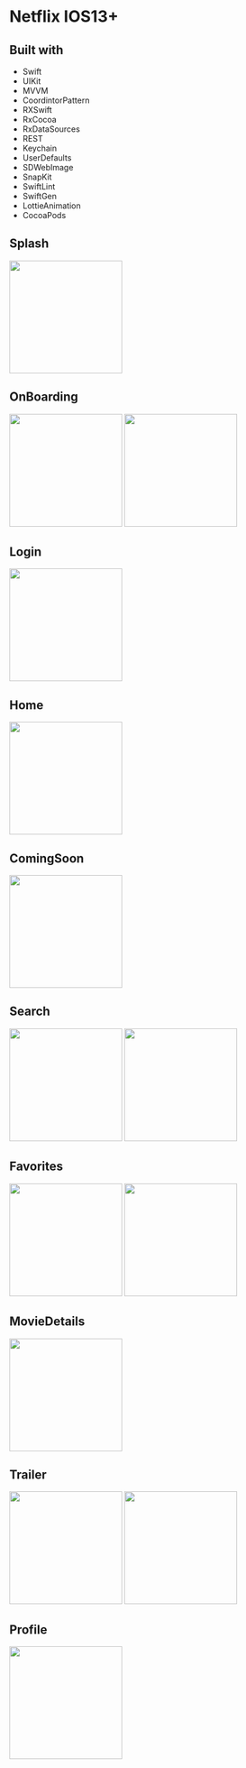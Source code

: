 # Netflix IOS13+

## Built with

- Swift
- UIKit
- MVVM
- CoordintorPattern
- RXSwift
- RxCocoa
- RxDataSources
- REST
- Keychain
- UserDefaults
- SDWebImage
- SnapKit
- SwiftLint
- SwiftGen
- LottieAnimation
- CocoaPods

## Splash 

<img src="/Screeshots/Splash.png" width="200">

## OnBoarding

<img src="/Screeshots/OnBoarding1.png" width="200"> <img src="/Screeshots/OnBoarding2.png" width="200">

## Login

<img src="/Screeshots/Login.png" width="200">

## Home 

<img src="/Screeshots/Home.png" width="200">

## ComingSoon

<img src="/Screeshots/CommingSoon.png" width="200">

## Search

<img src="/Screeshots/Search1.png" width="200"> <img src="/Screeshots/Search2.png" width="200">

## Favorites

<img src="/Screeshots/Favorites1.png" width="200"> <img src="/Screeshots/Favorites2.png" width="200">

## MovieDetails

<img src="/Screeshots/MovieDetails.png" width="200">

## Trailer

<img src="/Screeshots/Trailer1.png" width="200"> <img src="/Screeshots/Trailer2.png" width="200">

## Profile

<img src="/Screeshots/Profile.png" width="200">

